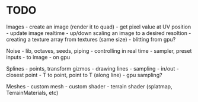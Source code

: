 # TODO

Images
    - create an image (render it to quad)
    - get pixel value at UV position
    - update image realtime
    - up/down scaling an image to a desired resoltion
    - creating a texture array from textures (same size)
    - blitting from gpu?

Noise
    - lib, octaves, seeds, piping
    - controlling in real time
    - sampler, preset inputs
    - to image
    - on gpu

Splines
    - points, transform gizmos
    - drawing lines
    - sampling
        - in/out
        - closest point
        - T to point, point to T (along line)
    - gpu sampling?

Meshes
    - custom mesh
    - custom shader
    - terrain shader (splatmap, TerrainMaterials, etc)